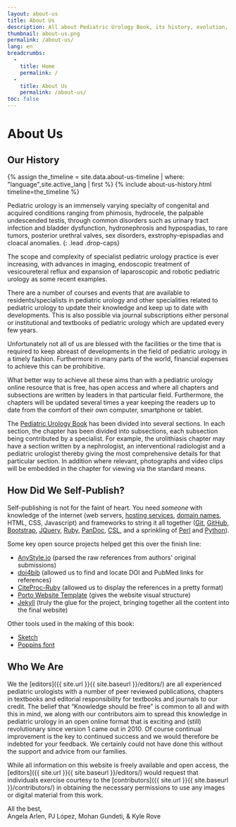 ```yaml
---
layout: about-us
title: About Us
description: All about Pediatric Urology Book, its history, evolution, and ongoing mission.
thumbnail: about-us.png
permalink: /about-us/
lang: en
breadcrumbs:
  - 
    title: Home
    permalink: /
  - 
    title: About Us
    permalink: /about-us/
toc: false
---
```


# About **Us**

## Our **History**

{% assign the_timeline = site.data.about-us-timeline | where: "language",site.active_lang | first %}
{% include about-us-history.html timeline=the_timeline %}

Pediatric urology is an immensely varying specialty of congenital and acquired conditions ranging from phimosis, hydrocele, the palpable undescended testis, through common disorders such as urinary tract infection and bladder dysfunction, hydronephrosis and hypospadias, to rare tumors, posterior urethral valves, sex disorders, exstrophy-epispadias and cloacal anomalies.
{: .lead .drop-caps}

The scope and complexity of specialist pediatric urology practice is ever increasing, with advances in imaging, endoscopic treatment of vesicoureteral reflux and expansion of laparoscopic and robotic pediatric urology as some recent examples.

There are a number of courses and events that are available to residents/specialists in pediatric urology and other specialities related to pediatric urology to update their knowledge and keep up to date with developments. This is also possible via journal subscriptions either personal or institutional and textbooks of pediatric urology which are updated every few years.

Unfortunately not all of us are blessed with the facilities or the time that is required to keep abreast of developments in the field of pediatric urology in a timely fashion. Furthermore in many parts of the world, financial expenses to achieve this can be prohibitive.

What better way to achieve all these aims than with a pediatric urology online resource that is free, has open access and where all chapters and subsections are written by leaders in that particular field. Furthermore, the chapters will be updated several times a year keeping the readers up to date from the comfort of their own computer, smartphone or tablet. 

The [Pediatric Urology Book](/) has been divided into several sections. In each section, the chapter has been divided into subsections, each subsection being contributed by a specialist. For example, the urolithiasis chapter may have a section written by a nephrologist, an interventional radiologist and a pediatric urologist thereby giving the most comprehensive details for that particular section. In addition where relevant, photographs and video clips will be embedded in the chapter for viewing via the standard means.

## How Did We **Self-Publish**?

Self-publishing is not for the faint of heart. You need _someone_ with knowledge of the internet (web servers, [hosting services](https://digitalocean.com), [domain names](https://cloudflare.com), HTML, CSS, Javascript) and frameworks to string it all together ([Git](https://git-scm.com), [GitHub](https://github.com), [Bootstrap](https://getbootstrap.com), [JQuery](https://jquery.com), [Ruby](https://www.ruby-lang.org/en/), [PanDoc](https://pandoc.org), [CSL](https://citationstyles.org/), and a sprinkling of [Perl](https://www.perl.org) and [Python](https://www.python.org)).

Some key open source projects helped get this over the finish line:
- [AnyStyle.io](https://anystyle.io) (parsed the raw references from authors' original submissions)
- [doi4bib](https://github.com/sharkovsky/doi4bib) (allowed us to find and locate DOI and PubMed links for references)
- [CiteProc-Ruby](https://github.com/inukshuk/citeproc-ruby) (allowed us to display the references in a pretty format)
- [Porto Website Template](https://themeforest.net/item/porto-responsive-html5-template/4106987) (gives the website visual structure)
- [Jekyll](https://jekyllrb.com) (truly the glue for the project, bringing together all the content into the final website)

Other tools used in the making of this book:
- [Sketch](https://www.sketch.com)
- [Poppins font](https://fonts.adobe.com/fonts/poppins)

## Who **We Are**

We the [editors]({{ site.url }}{{ site.baseurl }}/editors/) are all experienced pediatric urologists with a number of peer reviewed publications, chapters in textbooks and editorial responsibility for textbooks and journals to our credit. The belief that “Knowledge should be free” is common to all and with this in mind, we along with our contributors aim to spread this knowledge in pediatric urology in an open online format that is exciting and (still) revolutionary since version 1 came out in 2010. Of course continual improvement is the key to continued success and we would therefore be indebted for your feedback. We certainly could not have done this without the support and advice from our families.

While all information on this website is freely available and open access, the [editors]({{ site.url }}{{ site.baseurl }}/editors/) would request that individuals exercise courtesy to the [contributors]({{ site.url }}{{ site.baseurl }}/contributors/) in obtaining the necessary permissions to use any images or digital material from this work.

All the best,  
Angela Arlen, PJ López, Mohan Gundeti, & Kyle Rove
